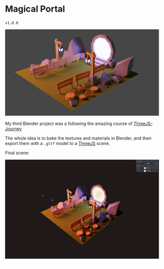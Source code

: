 # Magical Portal

`v1.0.0`

![](./portal.png)

My third Blender project was a following the amazing course of [ThreeJS-Journey](https://threejs-journey.com/)

The whole idea is to bake the textures and materials in Blender, and then export them with a `.gltf` model to a [ThreeJS](https://threejs.org/) scene.

Final scene:

![](./portal-journey.png)